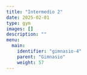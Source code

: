 ```yaml
---
title: "Intermedio 2"
date: 2025-02-01
type: gym
images: []
description: ""
menu:
  main:
    identifier: "gimnasio-4"
    parent: "Gimnasio"
    weight: 57
---
```

